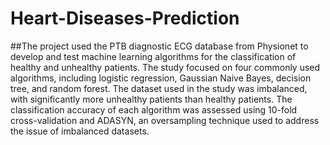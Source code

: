 # Heart-Diseases-Prediction
##The project used the PTB diagnostic ECG database from Physionet to develop and test machine learning algorithms for the classification of healthy and unhealthy patients. The study focused on four commonly used algorithms, including logistic regression, Gaussian Naive Bayes, decision tree, and random forest. The dataset used in the study was imbalanced, with significantly more unhealthy patients than healthy patients.
The classification accuracy of each algorithm was assessed using 10-fold cross-validation and ADASYN, an oversampling technique used to address the issue of imbalanced datasets. 
